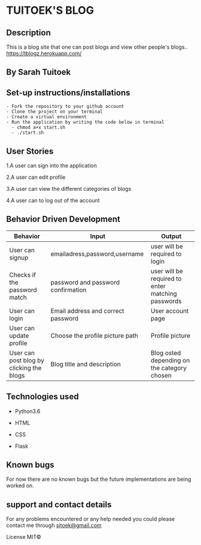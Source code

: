 # TUITOEK'S BLOG

## Description

This is a blog site that one can post blogs and view other people's blogs..  https://tblogz.herokuapp.com/ 

## By Sarah Tuitoek

## Set-up instructions/installations
```
- Fork the repository to your github account
- Clone the project on your terminal
- Create a virtual environment
- Run the application by writing the code below in terminal
  - chmod a+x start.sh
  - ./start.sh
  ```

## User Stories
1.A user can sign into the application

2.A user can edit profile

3.A user can view the different categories of blogs

4.A user can to log out of the account

## Behavior Driven Development
|Behavior                           |Input                      |                Output|
|-----------------------------------|---------------------------|----------------------|
|User can signup                    |emailadress,password,username|user will be required to login|
|Checks if the password match    |password and password confirmation| user will be required to enter matching passwords|
|User can login |Email address and correct password|User account page|
|User can update profile|Choose the profile picture path|Profile picture|
|User can post blog by clicking the blogs|Blog title and description|Blog osted depending on the category chosen|

## Technologies used
* Python3.6

* HTML

* CSS

* Flask

## Known bugs
For now there are no known bugs but the future implementations are being worked on.

## support and contact details
For any problems encountered or any help needed you could please contact me through sjtoek@gmail.com

License
MIT©
